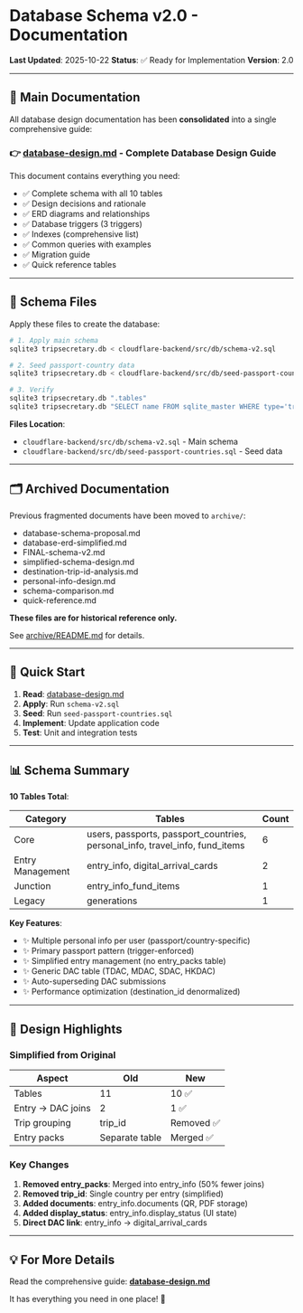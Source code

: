# Database Schema v2.0 - Documentation

**Last Updated**: 2025-10-22
**Status**: ✅ Ready for Implementation
**Version**: 2.0

---

## 📖 Main Documentation

All database design documentation has been **consolidated** into a single comprehensive guide:

### 👉 **[database-design.md](./database-design.md)** - Complete Database Design Guide

This document contains everything you need:

- ✅ Complete schema with all 10 tables
- ✅ Design decisions and rationale
- ✅ ERD diagrams and relationships
- ✅ Database triggers (3 triggers)
- ✅ Indexes (comprehensive list)
- ✅ Common queries with examples
- ✅ Migration guide
- ✅ Quick reference tables

---

## 📂 Schema Files

Apply these files to create the database:

```bash
# 1. Apply main schema
sqlite3 tripsecretary.db < cloudflare-backend/src/db/schema-v2.sql

# 2. Seed passport-country data
sqlite3 tripsecretary.db < cloudflare-backend/src/db/seed-passport-countries.sql

# 3. Verify
sqlite3 tripsecretary.db ".tables"
sqlite3 tripsecretary.db "SELECT name FROM sqlite_master WHERE type='trigger';"
```

**Files Location**:
- `cloudflare-backend/src/db/schema-v2.sql` - Main schema
- `cloudflare-backend/src/db/seed-passport-countries.sql` - Seed data

---

## 🗂️ Archived Documentation

Previous fragmented documents have been moved to `archive/`:

- database-schema-proposal.md
- database-erd-simplified.md
- FINAL-schema-v2.md
- simplified-schema-design.md
- destination-trip-id-analysis.md
- personal-info-design.md
- schema-comparison.md
- quick-reference.md

**These files are for historical reference only.**

See [archive/README.md](./archive/README.md) for details.

---

## 🚀 Quick Start

1. **Read**: [database-design.md](./database-design.md)
2. **Apply**: Run `schema-v2.sql`
3. **Seed**: Run `seed-passport-countries.sql`
4. **Implement**: Update application code
5. **Test**: Unit and integration tests

---

## 📊 Schema Summary

**10 Tables Total**:

| Category | Tables | Count |
|----------|--------|-------|
| Core | users, passports, passport_countries, personal_info, travel_info, fund_items | 6 |
| Entry Management | entry_info, digital_arrival_cards | 2 |
| Junction | entry_info_fund_items | 1 |
| Legacy | generations | 1 |

**Key Features**:
- ✨ Multiple personal info per user (passport/country-specific)
- ✨ Primary passport pattern (trigger-enforced)
- ✨ Simplified entry management (no entry_packs table)
- ✨ Generic DAC table (TDAC, MDAC, SDAC, HKDAC)
- ✨ Auto-superseding DAC submissions
- ✨ Performance optimization (destination_id denormalized)

---

## 🎯 Design Highlights

### Simplified from Original

| Aspect | Old | New |
|--------|-----|-----|
| Tables | 11 | 10 ✅ |
| Entry → DAC joins | 2 | 1 ✅ |
| Trip grouping | trip_id | Removed ✅ |
| Entry packs | Separate table | Merged ✅ |

### Key Changes

1. **Removed entry_packs**: Merged into entry_info (50% fewer joins)
2. **Removed trip_id**: Single country per entry (simplified)
3. **Added documents**: entry_info.documents (QR, PDF storage)
4. **Added display_status**: entry_info.display_status (UI state)
5. **Direct DAC link**: entry_info → digital_arrival_cards

---

## 💡 For More Details

Read the comprehensive guide: **[database-design.md](./database-design.md)**

It has everything you need in one place! 🎉
